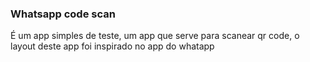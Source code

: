 ### Whatsapp code scan

É um app simples de teste, um app que serve para scanear qr code, o layout deste app foi inspirado no app do whatapp
